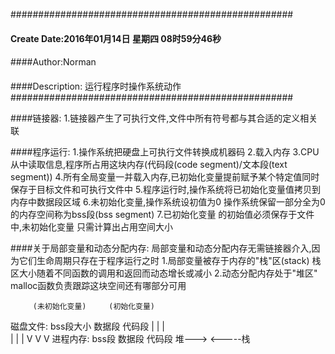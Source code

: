 ###################################################
#### Create Date:2016年01月14日 星期四 08时59分46秒
####
####Author:Norman
####
####Description: 运行程序时操作系统动作
###################################################

####链接器:
    1.链接器产生了可执行文件,文件中所有符号都与其合适的定义相关联

####程序运行:
    1.操作系统把硬盘上可执行文件转换成机器码
    2.载入内存
    3.CPU从中读取信息,程序所占用这块内存(代码段(code segment)/文本段(text segment))
    4.所有全局变量一并载入内存,已初始化变量提前赋予某个特定值同时保存于目标文件和可执行文件中
    5.程序运行时,操作系统将已初始化变量值拷贝到内存中数据段区域
    6.未初始化变量,操作系统设初值为0 操作系统保留一部分全为0的内存空间称为bss段(bss segment)
    7.已初始化变量 的初始值必须保存于文件中,未初始化变量 只需计算出占用空间大小

####关于局部变量和动态分配内存:
    局部变量和动态分配内存无需链接器介入,因为它们生命周期只存在于程序运行之时
    1.局部变量被存于内存的"栈"区(stack) 栈区大小随着不同函数的调用和返回而动态增长或减小
    2.动态分配内存处于"堆区" malloc函数负责跟踪这块空间还有哪部分可用

    
            
         (未初始化变量)     (初始化变量)
磁盘文件:   bss段大小        数据段  代码段
            |                   |      |   
            |                   |      |
            V                   V      V
进程内存:  bss段            数据段    代码段    堆--->     <-----栈
